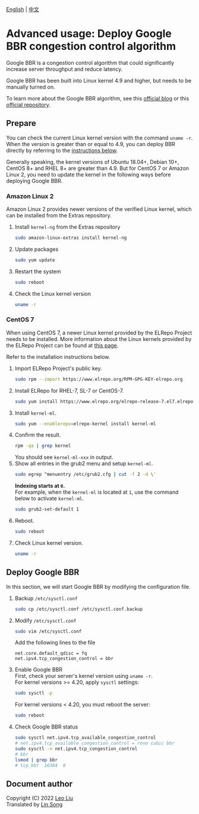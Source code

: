 [English](bbr.md) | [中文](bbr-zh.md)

# Advanced usage: Deploy Google BBR congestion control algorithm

Google BBR is a congestion control algorithm that could significantly increase server throughput and reduce latency.

Google BBR has been built into Linux kernel 4.9 and higher, but needs to be manually turned on.

To learn more about the Google BBR algorithm, see this [official blog](https://cloud.google.com/blog/products/networking/tcp-bbr-congestion-control-comes-to-gcp-your-internet-just-got-faster) or this [official repository](https://github.com/google/bbr).

## Prepare

You can check the current Linux kernel version with the command `uname -r`. When the version is greater than or equal to 4.9, you can deploy BBR directly by referring to the [instructions below](#deploy-google-bbr).

Generally speaking, the kernel versions of Ubuntu 18.04+, Debian 10+, CentOS 8+ and RHEL 8+ are greater than 4.9. But for CentOS 7 or Amazon Linux 2, you need to update the kernel in the following ways before deploying Google BBR.

### Amazon Linux 2

Amazon Linux 2 provides newer versions of the verified Linux kernel, which can be installed from the Extras repository.

1. Install `kernel-ng` from the Extras repository
   ```bash
   sudo amazon-linux-extras install kernel-ng
   ```
2. Update packages
   ```bash
   sudo yum update
   ```
3. Restart the system
   ```bash
   sudo reboot
   ```
4. Check the Linux kernel version
   ```bash
   uname -r
   ```

### CentOS 7

When using CentOS 7, a newer Linux kernel provided by the ELRepo Project needs to be installed. More information about the Linux kernels provided by the ELRepo Project can be found at [this page](http://elrepo.org/tiki/kernel-ml).

Refer to the installation instructions below.

1. Import ELRepo Project's public key.
   ```bash
   sudo rpm --import https://www.elrepo.org/RPM-GPG-KEY-elrepo.org
   ```
2. Install ELRepo for RHEL-7, SL-7 or CentOS-7.
   ```bash
   sudo yum install https://www.elrepo.org/elrepo-release-7.el7.elrepo.noarch.rpm
   ```
3. Install `kernel-ml`.
   ```bash
   sudo yum --enablerepo=elrepo-kernel install kernel-ml
   ```
4. Confirm the result.
   ```bash
   rpm -qa | grep kernel
   ```
   You should see `kernel-ml-xxx` in output.
5. Show all entries in the grub2 menu and setup `kernel-ml`.
   ```bash
   sudo egrep ^menuentry /etc/grub2.cfg | cut -f 2 -d \'
   ```
   **Indexing starts at `0`.**   
   For example, when the `kernel-ml` is located at `1`, use the command below to activate `kernel-ml`.
   ```bash
   sudo grub2-set-default 1
   ```
6. Reboot.
   ```bash
   sudo reboot
   ```
7. Check Linux kernel version.
   ```bash
   uname -r
   ```

## Deploy Google BBR

In this section, we will start Google BBR by modifying the configuration file.

1. Backup `/etc/sysctl.conf`
   ```bash
   sudo cp /etc/sysctl.conf /etc/sysctl.conf.backup
   ```
2. Modify `/etc/sysctl.conf`
   ```bash
   sudo vim /etc/sysctl.conf
   ```
   Add the following lines to the file
   ```
   net.core.default_qdisc = fq
   net.ipv4.tcp_congestion_control = bbr
   ```
3. Enable Google BBR   
   First, check your server's kernel version using `uname -r`.   
   For kernel versions >= 4.20, apply `sysctl` settings:
   ```bash
   sudo sysctl -p
   ```
   For kernel versions < 4.20, you must reboot the server:
   ```bash
   sudo reboot
   ```
4. Check Google BBR status
   ```bash
   sudo sysctl net.ipv4.tcp_available_congestion_control
   # net.ipv4.tcp_available_congestion_control = reno cubic bbr
   sudo sysctl -n net.ipv4.tcp_congestion_control
   # bbr
   lsmod | grep bbr
   # tcp_bbr  16384  0
   ```

## Document author

Copyright (C) 2022 [Leo Liu](https://github.com/optimusleobear)   
Translated by [Lin Song](https://github.com/hwdsl2)
